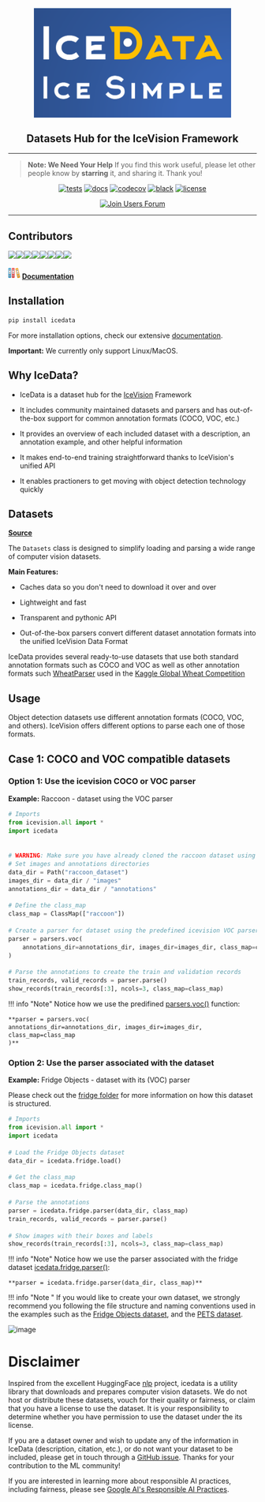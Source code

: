 <div align="center">
  <img src="images/icedata-logo-slogan.png" alt="logo" width="400px" style="display: block; margin-left: auto; margin-right: auto"/>
  <h2><b>Datasets Hub for the IceVision Framework</b></h2>
</div>

* * * * *
>**Note: We Need Your Help**
    If you find this work useful, please let other people know by **starring** it,
    and sharing it. 
    Thank you!
    
<div align="center">
  
[![tests](https://github.com/airctic/icedata/workflows/tests/badge.svg?event=push)](https://github.com/airctic/icedata/actions?query=workflow%3Atests)
[![docs](https://github.com/airctic/icedata/workflows/docs/badge.svg)](https://airctic.github.io/icedata/)
[![codecov](https://codecov.io/gh/airctic/icedata/branch/master/graph/badge.svg)](https://codecov.io/gh/airctic/icedata)
[![black](https://img.shields.io/badge/code%20style-black-000000.svg)](https://github.com/psf/black)
[![license](https://img.shields.io/badge/License-Apache%202.0-blue.svg)](https://github.com/airctic/icevision/blob/master/LICENSE)  

[![Join Users Forum](https://withspectrum.github.io/badge/badge.svg)](https://spectrum.chat/mantis)

</div>


* * * * *


<!-- Not included in docs - start -->
## **Contributors**

[![](https://sourcerer.io/fame/lgvaz/airctic/icedata/images/0)](https://sourcerer.io/fame/lgvaz/airctic/icedata/links/0)[![](https://sourcerer.io/fame/lgvaz/airctic/icedata/images/1)](https://sourcerer.io/fame/lgvaz/airctic/icedata/links/1)[![](https://sourcerer.io/fame/lgvaz/airctic/icedata/images/2)](https://sourcerer.io/fame/lgvaz/airctic/icedata/links/2)[![](https://sourcerer.io/fame/lgvaz/airctic/icedata/images/3)](https://sourcerer.io/fame/lgvaz/airctic/icedata/links/3)[![](https://sourcerer.io/fame/lgvaz/airctic/icedata/images/4)](https://sourcerer.io/fame/lgvaz/airctic/icedata/links/4)[![](https://sourcerer.io/fame/lgvaz/airctic/icedata/images/5)](https://sourcerer.io/fame/lgvaz/airctic/icedata/links/5)[![](https://sourcerer.io/fame/lgvaz/airctic/icedata/images/6)](https://sourcerer.io/fame/lgvaz/airctic/icedata/links/6)[![](https://sourcerer.io/fame/lgvaz/airctic/icedata/images/7)](https://sourcerer.io/fame/lgvaz/airctic/icedata/links/7)

![](images/docs.png) [ **Documentation**](https://airctic.github.io/icedata/)

## Installation

```bash
pip install icedata
```

For more installation options, check our extensive [documentation](https://airctic.github.io/icevdata/install/).

**Important:** We currently only support Linux/MacOS.
<!-- Not included in docs - end -->

## Why IceData?

- IceData is a dataset hub for the [IceVision](https://github.com/airctic/icevision) Framework

- It includes community maintained datasets and parsers and has out-of-the-box support for common annotation formats (COCO, VOC, etc.)

- It provides an overview of each included dataset with a description, an annotation example, and other helpful information

- It makes end-to-end training straightforward thanks to IceVision's unified API

- It enables practioners to get moving with object detection technology quickly

## Datasets

[**Source**](https://github.com/airctic/icedata/tree/master/icedata/datasets)

The `Datasets` class is designed to simplify loading and parsing a wide range of computer vision datasets.

**Main Features:**

- Caches data so you don't need to download it over and over

- Lightweight and fast

- Transparent and pythonic API

- Out-of-the-box parsers convert different dataset annotation formats into the unified IceVision Data Format

IceData provides several ready-to-use datasets that use both standard annotation formats such as COCO and VOC as well as other annotation formats such [WheatParser](https://airctic.github.io/icevision/custom_parser/) used in the [Kaggle Global Wheat Competition](https://www.kaggle.com/c/global-wheat-detection)

## Usage

Object detection datasets use different annotation formats (COCO, VOC, and others). IceVision offers different options to parse each one of those formats.


## Case 1: COCO and VOC compatible datasets

### **Option 1: Use the icevision COCO or VOC parser**
**Example:** Raccoon - dataset using the VOC parser

```python
# Imports
from icevision.all import *
import icedata


# WARNING: Make sure you have already cloned the raccoon dataset using the command shown here above
# Set images and annotations directories
data_dir = Path("raccoon_dataset")
images_dir = data_dir / "images"
annotations_dir = data_dir / "annotations"

# Define the class_map
class_map = ClassMap(["raccoon"])

# Create a parser for dataset using the predefined icevision VOC parser
parser = parsers.voc(
    annotations_dir=annotations_dir, images_dir=images_dir, class_map=class_map
)

# Parse the annotations to create the train and validation records
train_records, valid_records = parser.parse()
show_records(train_records[:3], ncols=3, class_map=class_map)
```

!!! info "Note" 
    Notice how we use the predifined [parsers.voc()](https://github.com/airctic/icevision/blob/master/icevision/parsers/voc_parser.py) function:
    
    **parser = parsers.voc(
    annotations_dir=annotations_dir, images_dir=images_dir, class_map=class_map
    )**


### **Option 2: Use the parser associated with the dataset**

**Example:** Fridge Objects - dataset with its (VOC) parser

Please check out the [fridge folder](https://github.com/airctic/icedata/tree/master/icedata/datasets/fridge) for more information on how this dataset is structured.

```python
# Imports
from icevision.all import *
import icedata

# Load the Fridge Objects dataset
data_dir = icedata.fridge.load()

# Get the class_map
class_map = icedata.fridge.class_map()

# Parse the annotations
parser = icedata.fridge.parser(data_dir, class_map)
train_records, valid_records = parser.parse()

# Show images with their boxes and labels
show_records(train_records[:3], ncols=3, class_map=class_map)
```

!!! info "Note" 
    Notice how we use the parser associated with the fridge dataset [icedata.fridge.parser()](https://github.com/airctic/icedata/blob/master/icedata/datasets/fridge/parsers.py):
    
    **parser = icedata.fridge.parser(data_dir, class_map)**


!!! info "Note " 
    If you would like to create your own dataset, we strongly recommend you following the file structure and naming conventions used in the  examples such as the [Fridge Objects dataset](https://github.com/airctic/icedata/tree/master/icedata/datasets/fridge), and the [PETS dataset](https://github.com/airctic/icedata/tree/master/icedata/datasets/pets).

![image](https://airctic.github.io/icedata/images/datasets-folder-structure.png)

# Disclaimer

Inspired from the excellent HuggingFace [nlp](https://github.com/huggingface/nlp) project, icedata is a utility library that downloads and prepares computer vision datasets. We do not host or distribute these datasets, vouch for their quality or fairness, or claim that you have a license to use the dataset. It is your responsibility to determine whether you have permission to use the dataset under the its license.

If you are a dataset owner and wish to update any of the information in IceData (description, citation, etc.), or do not want your dataset to be included, please get in touch through a [GitHub issue](https://github.com/airctic/icedata/issues). Thanks for your contribution to the ML community!

If you are interested in learning more about responsible AI practices, including fairness, please see [Google AI's Responsible AI Practices](https://ai.google/responsibilities/responsible-ai-practices/).

